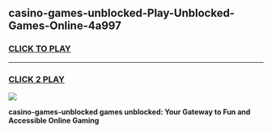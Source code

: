 
## casino-games-unblocked-Play-Unblocked-Games-Online-4a997
<h3>
<a href="https://premium76.site?title=casino-games-unblocked&ref=24A">CLICK TO PLAY</a></h3>
<hr>

<h3>
<a href="https://premium76.site?title=casino-games-unblocked&ref=24A">CLICK 2 PLAY</a>
  
</h3>

<a href="https://premium76.site?title=casino-games-unblocked&ref=24A"><img src="https://clearcache.store/games.png"></a>


**casino-games-unblocked games unblocked: Your Gateway to Fun and Accessible Online Gaming**
